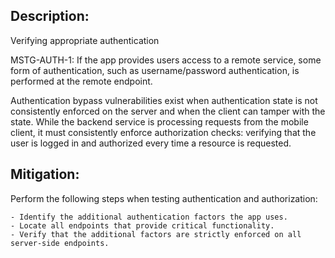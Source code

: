 ## Description:

Verifying appropriate authentication

MSTG-AUTH-1: If the app provides users access to a remote service, some form of authentication, such as username/password authentication, is performed at the remote endpoint.

Authentication bypass vulnerabilities exist when authentication state is not consistently enforced on the server and when the client can tamper with the state. While the backend service is processing requests from the mobile client, it must consistently enforce authorization checks: verifying that the user is logged in and authorized every time a resource is requested.


## Mitigation:

Perform the following steps when testing authentication and authorization:

	- Identify the additional authentication factors the app uses.
	- Locate all endpoints that provide critical functionality.
	- Verify that the additional factors are strictly enforced on all server-side endpoints.
